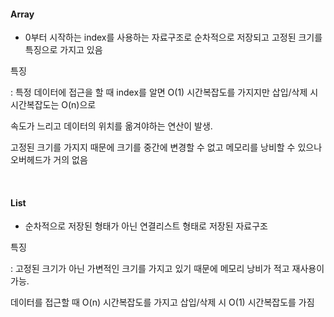 
#### Array

+ 0부터 시작하는 index를 사용하는 자료구조로 순차적으로 저장되고 고정된 크기를 특징으로 가지고 있음

특징

: 특정 데이터에 접근을 할 때 index를 알면 O(1) 시간복잡도를 가지지만 삽입/삭제 시 시간복잡도는 O(n)으로 

  속도가 느리고 데이터의 위치를 옮겨야하는 연산이 발생. 

  고정된 크기를 가지지 때문에 크기를 중간에 변경할 수 없고 메모리를 낭비할 수 있으나 오버헤드가 거의 없음

<br>

#### List

 + 순차적으로 저장된 형태가 아닌 연결리스트 형태로 저장된 자료구조

특징

: 고정된 크기가 아닌 가변적인 크기를 가지고 있기 때문에 메모리 낭비가 적고 재사용이 가능.

  데이터를 접근할 때 O(n) 시간복잡도를 가지고 삽입/삭제 시 O(1) 시간복잡도를 가짐

  
